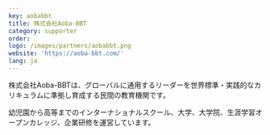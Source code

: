 ```yaml
---
key: aobabbt
title: 株式会社Aoba-BBT
category: supporter
order: 
logo: /images/partners/aobabbt.png
website: 'https://aoba-bbt.com/'
lang: ja
---
```

株式会社Aoba-BBTは、グローバルに通用するリーダーを世界標準・実践的なカリキュラムに準拠し育成する民間の教育機関です。

幼児園から高等までのインターナショナルスクール、大学、大学院、生涯学習オープンカレッジ、企業研修を運営しています。